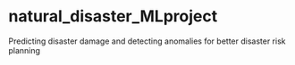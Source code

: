 # natural_disaster_MLproject
Predicting disaster damage and detecting anomalies for better disaster risk planning
